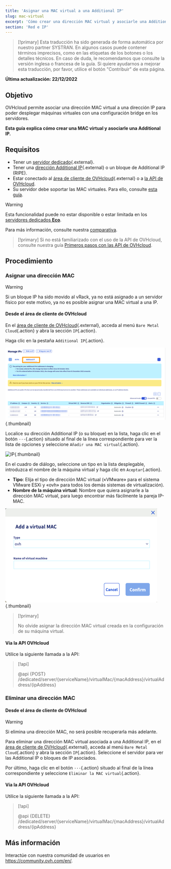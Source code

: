 ```yaml
---
title: 'Asignar una MAC virtual a una Additional IP'
slug: mac-virtual
excerpt: 'Cómo crear una dirección MAC virtual y asociarle una Additional IP'
section: 'Red e IP'
---
```


> [!primary]
> Esta traducción ha sido generada de forma automática por nuestro partner SYSTRAN. En algunos casos puede contener términos imprecisos, como en las etiquetas de los botones o los detalles técnicos. En caso de duda, le recomendamos que consulte la versión inglesa o francesa de la guía. Si quiere ayudarnos a mejorar esta traducción, por favor, utilice el botón "Contribuir" de esta página.
>

**Última actualización: 22/12/2022**

## Objetivo

OVHcloud permite asociar una dirección MAC virtual a una dirección IP para poder desplegar máquinas virtuales con una configuración bridge en los servidores.

**Esta guía explica cómo crear una MAC virtual y asociarle una Additional IP.**

## Requisitos

- Tener un [servidor dedicado](https://www.ovh.com/world/es/servidores_dedicados/){.external}.
- Tener una [dirección Additional IP](https://www.ovhcloud.com/es/bare-metal/ip/){.external} o un bloque de Additional IP (RIPE).
- Estar conectado al [área de cliente de OVHcloud](https://ca.ovh.com/auth/?action=gotomanager&from=https://www.ovh.com/world/&ovhSubsidiary=ws){.external} o a [la API de OVHcloud](https://ca.api.ovh.com/). 
- Su servidor debe soportar las MAC virtuales. Para ello, consulte [esta guía](https://docs.ovh.com/us/es/dedicated/network-support-virtual-mac/).

> [!warning]
> Esta funcionalidad puede no estar disponible o estar limitada en los [servidores dedicados **Eco**](https://eco.ovhcloud.com/es/about/).
>
> Para más información, consulte nuestra [comparativa](https://eco.ovhcloud.com/es/compare/).

> [!primary]
> Si no está familiarizado con el uso de la API de OVHcloud, consulte nuestra guía [Primeros pasos con las API de OVHcloud](https://docs.ovh.com/us/es/api/first-steps-with-ovh-api/).

## Procedimiento

### Asignar una dirección MAC

> [!warning]
>
> Si un bloque IP ha sido movido al vRack, ya no está asignado a un servidor físico por este motivo, ya no es posible asignar una MAC virtual a una IP.
>

#### Desde el área de cliente de OVHcloud

En el [área de cliente de OVHcloud](https://ca.ovh.com/auth/?action=gotomanager&from=https://www.ovh.com/world/&ovhSubsidiary=ws){.external}, acceda al menú `Bare Metal Cloud`{.action} y abra la sección `IP`{.action}.

Haga clic en la pestaña `Additional IP`{.action}.

![manage IPs](images/manageIPs2022.png){.thumbnail}

Localice su dirección Additional IP (o su bloque) en la lista, haga clic en el botón `···`{.action} situado al final de la línea correspondiente para ver la lista de opciones y seleccione `Añadir una MAC virtual`{.action}.

![IP](images/addvmac.png){.thumbnail}

En el cuadro de diálogo, seleccione un tipo en la lista desplegable, introduzca el nombre de la máquina virtual y haga clic en `Aceptar`{.action}.

- **Tipo**: Elija el tipo de dirección MAC virtual («VMware» para el sistema VMware ESXi y «ovh» para todos los demás sistemas de virtualización).
- **Nombre de la máquina virtual**: Nombre que quiera asignarle a la dirección MAC virtual, para luego encontrar más fácilmente la pareja IP-MAC.

![IP](images/addvmac2.png){.thumbnail}

> [!primary]
>
> No olvide asignar la dirección MAC virtual creada en la configuración de su máquina virtual.
> 

#### Vía la API OVHcloud

Utilice la siguiente llamada a la API:

> [!api]
>
> @api {POST} /dedicated/server/{serviceName}/virtualMac/{macAddress}/virtualAddress/{ipAddress}

### Eliminar una dirección MAC

#### Desde el área de cliente de OVHcloud

> [!warning]
>
> Si elimina una dirección MAC, no será posible recuperarla más adelante.
> 

Para eliminar una dirección MAC virtual asociada a una Additional IP, en el [área de cliente de OVHcloud](https://ca.ovh.com/auth/?action=gotomanager&from=https://www.ovh.com/world/&ovhSubsidiary=ws){.external}, acceda al menú `Bare Metal Cloud`{.action} y abra la sección `IP`{.action}. Seleccione el servidor para ver las Additional IP o bloques de IP asociados.

Por último, haga clic en el botón `···`{.action} situado al final de la línea correspondiente y seleccione `Eliminar la MAC virtual`{.action}.

#### Vía la API OVHcloud

Utilice la siguiente llamada a la API:

> [!api]
>
> @api {DELETE} /dedicated/server/{serviceName}/virtualMac/{macAddress}/virtualAddress/{ipAddress}
>

## Más información

Interactúe con nuestra comunidad de usuarios en <https://community.ovh.com/en/>.
